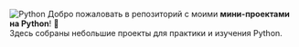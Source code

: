 ![Python](https://img.shields.io/badge/Python-3.11-blue?logo=python&logoColor=white)
Добро пожаловать в репозиторий с моими **мини-проектами на Python**! 🚀  
Здесь собраны небольшие проекты для практики и изучения Python.  
